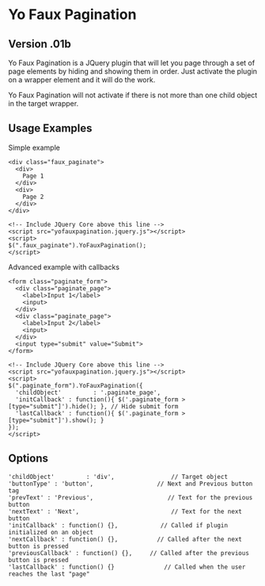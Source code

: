 # Yo Faux Pagination 
## Version .01b
Yo Faux Pagination is a JQuery plugin that will let you page through a set of page elements by hiding and showing them in order. Just activate the plugin on a wrapper element and it will do the work.

Yo Faux Pagination will not activate if there is not more than one child object in the target wrapper.

## Usage Examples
Simple example
```
<div class="faux_paginate">
  <div>
    Page 1
  </div>
  <div>
    Page 2
  </div>
</div>

<!-- Include JQuery Core above this line -->
<script src="yofauxpagination.jquery.js"></script>
<script>
$(".faux_paginate").YoFauxPagination();
</script>
```

Advanced example with callbacks
```
<form class="paginate_form">
  <div class="paginate_page">
    <label>Input 1</label>
    <input>
  </div>
  <div class="paginate_page">
    <label>Input 2</label>
    <input>
  </div>
  <input type="submit" value="Submit">
</form>

<!-- Include JQuery Core above this line -->
<script src="yofauxpagination.jquery.js"></script>
<script>
$(".paginate_form").YoFauxPagination({
  'childObject'         : '.paginate_page',
  'initCallback' : function(){ $('.paginate_form > [type="submit"]').hide(); }, // Hide submit form
  'lastCallback' : function(){ $('.paginate_form > [type="submit"]').show(); } 
});
</script>
```

## Options
```
'childObject'         : 'div',                // Target object
'buttonType' : 'button',                  // Next and Previous button tag
'prevText' : 'Previous',                     // Text for the previous button
'nextText' : 'Next',                          // Text for the next button
'initCallback' : function() {},            // Called if plugin initialized on an object
'nextCallback' : function() {},           // Called after the next button is pressed
'previousCallback' : function() {},     // Called after the previous button is pressed
'lastCallback' : function() {}              // Called when the user reaches the last "page"
```